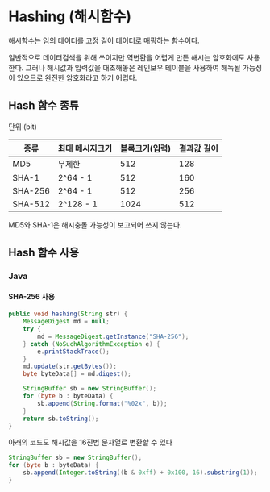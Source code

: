 # Hashing (해시함수)

해시함수는 임의 데이터를 고정 길이 데이터로 매핑하는 함수이다.

일반적으로 데이터검색을 위해 쓰이지만 역변환을 어렵게 만든 해시는 암호화에도 사용한다.
그러나 해시값과 입력값을 대조해놓은 레인보우 테이블을 사용하여 해독될 가능성이 있으므로 완전한 암호화라고 하기 어렵다.

## Hash 함수 종류

단위 (bit)

| 종류    | 최대 메시지크기 | 블록크기(입력) | 결과값 길이 |
| ------- | --------------- | -------------- | ----------- |
| MD5     | 무제한          | 512            | 128         |
| SHA-1   | 2^64 - 1        | 512            | 160         |
| SHA-256 | 2^64 - 1        | 512            | 256         |
| SHA-512 | 2^128 - 1       | 1024           | 512         |

MD5와 SHA-1은 해시충돌 가능성이 보고되어 쓰지 않는다.

## Hash 함수 사용

### Java

#### SHA-256 사용

```java
public void hashing(String str) {
    MessageDigest md = null;
    try {
        md = MessageDigest.getInstance("SHA-256");
    } catch (NoSuchAlgorithmException e) {
        e.printStackTrace();
    }
    md.update(str.getBytes());
    byte byteData[] = md.digest();

    StringBuffer sb = new StringBuffer();
    for (byte b : byteData) {
        sb.append(String.format("%02x", b));
    }
    return sb.toString();
}
```

아래의 코드도 해시값을 16진법 문자열로 변환할 수 있다

```java
StringBuffer sb = new StringBuffer();
for (byte b : byteData) {
    sb.append(Integer.toString((b & 0xff) + 0x100, 16).substring(1));
}
```
